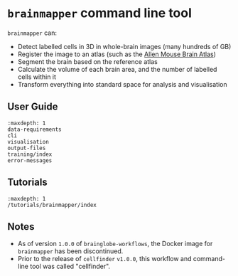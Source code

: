 # `brainmapper` command line tool

`brainmapper` can:

- Detect labelled cells in 3D in whole-brain images (many hundreds of GB)
- Register the image to an atlas (such as the [Allen Mouse Brain Atlas](https://atlas.brain-map.org/atlas?atlas=602630314))
- Segment the brain based on the reference atlas
- Calculate the volume of each brain area, and the number of labelled cells within it
- Transform everything into standard space for analysis and visualisation

## User Guide

```{toctree}
:maxdepth: 1
data-requirements
cli
visualisation
output-files
training/index
error-messages
```

## Tutorials

```{toctree}
:maxdepth: 1
/tutorials/brainmapper/index
```

## Notes

- As of version `1.0.0` of `brainglobe-workflows`, the Docker image for `brainmapper` has been discontinued.
- Prior to the release of `cellfinder` `v1.0.0`, this workflow and command-line tool was called "cellfinder".
